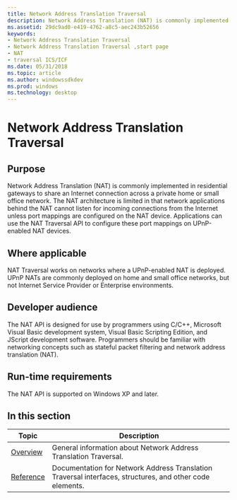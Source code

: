 ```yaml
---
title: Network Address Translation Traversal
description: Network Address Translation (NAT) is commonly implemented in residential gateways to share an Internet connection across a private home or small office network.
ms.assetid: 29dc9ad0-e419-4762-a8c5-aec243b52656
keywords:
- Network Address Translation Traversal
- Network Address Translation Traversal ,start page
- NAT
- traversal ICS/ICF
ms.date: 05/31/2018
ms.topic: article
ms.author: windowssdkdev
ms.prod: windows
ms.technology: desktop
---
```


# Network Address Translation Traversal

## Purpose

Network Address Translation (NAT) is commonly implemented in residential gateways to share an Internet connection across a private home or small office network. The NAT architecture is limited in that network applications behind the NAT cannot listen for incoming connections from the Internet unless port mappings are configured on the NAT device. Applications can use the NAT Traversal API to configure these port mappings on UPnP-enabled NAT devices.

## Where applicable

NAT Traversal works on networks where a UPnP-enabled NAT is deployed. UPnP NATs are commonly deployed on home and small office networks, but not Internet Service Provider or Enterprise environments.

## Developer audience

The NAT API is designed for use by programmers using C/C++, Microsoft Visual Basic development system, Visual Basic Scripting Edition, and JScript development software. Programmers should be familiar with networking concepts such as stateful packet filtering and network address translation (NAT).

## Run-time requirements

The NAT API is supported on Windows XP and later.

## In this section



| Topic                                                                       | Description                                                                                                         |
|-----------------------------------------------------------------------------|---------------------------------------------------------------------------------------------------------------------|
| [Overview](network-address-translation-traversal.md)<br/>            | General information about Network Address Translation Traversal.<br/>                                         |
| [Reference](network-address-translation-traversal-reference.md)<br/> | Documentation for Network Address Translation Traversal interfaces, structures, and other code elements.<br/> |



 

 

 





